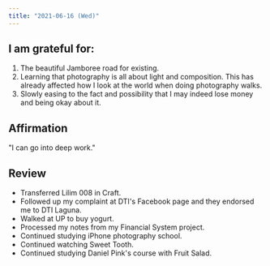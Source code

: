 ```yaml
---
title: "2021-06-16 (Wed)"
---
```

## I am grateful for:
1. The beautiful Jamboree road for existing.
2. Learning that photography is all about light and composition. This has already affected how I look at the world when doing photography walks.
3. Slowly easing to the fact and possibility that I may indeed lose money and being okay about it.

## Affirmation

"I can go into deep work."

## Review

- Transferred Lilim 008 in Craft.
- Followed up my complaint at DTI's Facebook page and they endorsed me to DTI Laguna.
- Walked at UP to buy yogurt.
- Processed my notes from my Financial System project.
- Continued studying iPhone photography school.
- Continued watching Sweet Tooth.
- Continued studying Daniel Pink's course with Fruit Salad.

